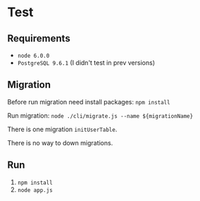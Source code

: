 # Test
## Requirements
+ `node 6.0.0`
+ `PostgreSQL 9.6.1` (I didn't test in prev versions)

## Migration
Before run migration need install packages: `npm install`

Run migration: `node ./cli/migrate.js --name ${migrationName}`

There is one migration `initUserTable`.

There is no way to down migrations.

## Run
1. `npm install`
2. `node app.js`


